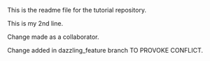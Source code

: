 This is the readme file for the tutorial repository.

This is my 2nd line.

Change made as a collaborator.


Change added in dazzling_feature branch TO PROVOKE CONFLICT.